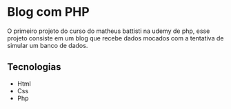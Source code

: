 # Blog com PHP

<p>
  O primeiro projeto do curso do matheus battisti na udemy de php, esse projeto consiste em um blog que recebe dados mocados com a tentativa de simular um banco de dados.
</p>

## Tecnologias

<ul>
  
  <li> 
    Html
  </li>
  
  <li> 
    Css
  </li>
  
  <li> 
    Php
  </li> 

</ul>
